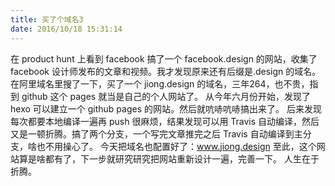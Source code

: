 ```yaml
---
title: 买了个域名3
date: 2016/10/18 15:31:14
---
```

在 product hunt 上看到 facebook 搞了一个 facebook.design 的网站，收集了 facebook 设计师发布的文章和视频。我才发现原来还有后缀是.design 的域名。
在阿里域名里搜了一下，买了一个 jiong.design 的域名，三年264，也不贵，指到 github 这个 pages 就当是自己的个人网站了。
从今年六月份开始，发现了 hexo 可以建立一个 github pages 的网站。然后就吭哧吭哧搞出来了。
后来发现每次都要本地编译一遍再 push 很麻烦，结果发现可以用 Travis 自动编译，然后又是一顿折腾。搞了两个分支，一个写完文章推完之后 Travis 自动编译到主分支，啥也不用操心了。
今天把域名也配置好了：www.jiong.design
至此，这个网站算是啥都有了，下一步就研究研究把网站重新设计一遍，完善一下。
人生在于折腾。
